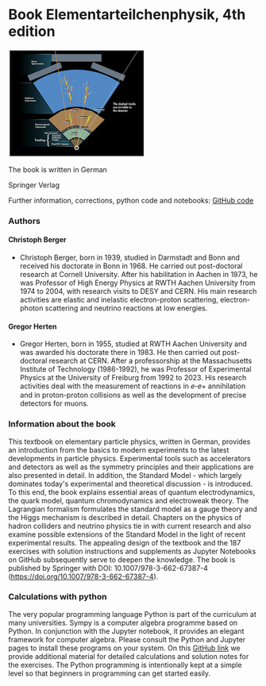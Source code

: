 # Book Elementarteilchenphysik, 4th edition


![ATLAS](0106_ATLAS.png)

The book is written in German

Springer Verlag

Further information, corrections, python code and notebooks: [GitHub code](https://github.com/BuchEPP/Buch)


### Authors
#### Christoph Berger
- Christoph Berger, born in 1939, studied in Darmstadt and Bonn and received his doctorate in Bonn in 1968. He carried out post-doctoral research at Cornell University. After his habilitation in Aachen in 1973, he was Professor of High Energy Physics at RWTH Aachen University from 1974 to 2004, with research visits to DESY and CERN. His main research activities are elastic and inelastic electron-proton scattering, electron-photon scattering and neutrino reactions at low energies.

#### Gregor Herten 
- Gregor Herten, born in 1955, studied at RWTH Aachen University and was awarded his doctorate there in 1983. He then carried out post-doctoral research at CERN. After a professorship at the Massachusetts Institute of Technology (1986-1992), he was Professor of Experimental Physics at the University of Freiburg from 1992 to 2023. His research activities deal with the measurement of reactions in 𝑒-𝑒+ annihilation and in proton-proton collisions as well as the development of precise detectors for muons.

### Information about the book 
This textbook on elementary particle physics, written in German, provides an introduction from the basics to modern experiments to the latest developments in particle physics. Experimental tools such as accelerators and detectors as well as the symmetry principles and their applications are also presented in detail. In addition, the Standard Model - which largely dominates today's experimental and theoretical discussion - is introduced. To this end, the book explains essential areas of quantum electrodynamics, the quark model, quantum chromodynamics and electroweak theory. The Lagrangian formalism formulates the standard model as a gauge theory and the Higgs mechanism is described in detail. Chapters on the physics of hadron colliders and neutrino physics tie in with current research and also examine possible extensions of the Standard Model in the light of recent experimental results. The appealing design of the textbook and the 187 exercises with solution instructions and supplements as Jupyter Notebooks on GitHub subsequently serve to deepen the knowledge.
The book is published by Springer with DOI: 10.1007/978-3-662-67387-4 (https://doi.org/10.1007/978-3-662-67387-4).

### Calculations with python
The very popular programming language Python is part of the curriculum at many universities. Sympy is a computer algebra programme based on Python. In conjunction with the Jupyter notebook, it provides an elegant framework for computer algebra. Please consult the Python and Jupyter pages to install these programs on your system. On this [GitHub link](https://github.com/BuchEPP/Buch) we provide additional material for detailed calculations and solution notes for the exercises. The Python programming is intentionally kept at a simple level so that beginners in programming can get started easily.  


